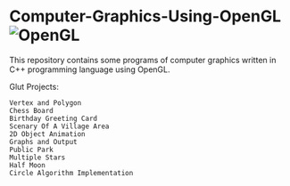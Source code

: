 # Computer-Graphics-Using-OpenGL ![OpenGL](https://img.shields.io/badge/-OpenGL-%235586A4?style=flat-square&logo=OpenGL&logoColor=%23ffffff)
This repository contains some programs of computer graphics written in C++ programming language using OpenGL.

Glut Projects:
```
Vertex and Polygon
Chess Board
Birthday Greeting Card
Scenary Of A Village Area
2D Object Animation
Graphs and Output
Public Park
Multiple Stars
Half Moon
Circle Algorithm Implementation
```

